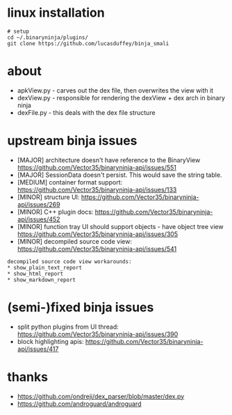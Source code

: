 # linux installation
```
# setup
cd ~/.binaryninja/plugins/
git clone https://github.com/lucasduffey/binja_smali
```

# about
* apkView.py - carves out the dex file, then overwrites the view with it
* dexView.py - responsible for rendering the dexView + dex arch in binary ninja
* dexFile.py - this deals with the dex file structure

# upstream binja issues
* [MAJOR] architecture doesn't have reference to the BinaryView https://github.com/Vector35/binaryninja-api/issues/551
* [MAJOR] SessionData doesn't persist. This would save the string table.
* [MEDIUM] container format support: https://github.com/Vector35/binaryninja-api/issues/133
* [MINOR] structure UI: https://github.com/Vector35/binaryninja-api/issues/269
* [MINOR] C++ plugin docs: https://github.com/Vector35/binaryninja-api/issues/452
* [MINOR] function tray UI should support objects - have object tree view https://github.com/Vector35/binaryninja-api/issues/305
* [MINOR] decompiled source code view: https://github.com/Vector35/binaryninja-api/issues/541
```
decompiled source code view workarounds:
* show_plain_text_report
* show_html_report
* show_markdown_report
```


# (semi-)fixed binja issues
* split python plugins from UI thread: https://github.com/Vector35/binaryninja-api/issues/390
* block highlighting apis: https://github.com/Vector35/binaryninja-api/issues/417

# thanks
* https://github.com/ondreji/dex_parser/blob/master/dex.py
* https://github.com/androguard/androguard
